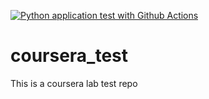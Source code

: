 [![Python application test with Github Actions](https://github.com/YunanLiu06/coursera_test/actions/workflows/pythonapp.yml/badge.svg)](https://github.com/YunanLiu06/coursera_test/actions/workflows/pythonapp.yml)


# coursera_test
This is a coursera lab test repo
